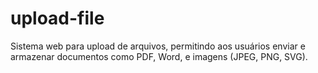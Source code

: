 # upload-file

Sistema web para upload de arquivos, permitindo aos usuários enviar e armazenar documentos como PDF, Word, e imagens (JPEG, PNG, SVG).

